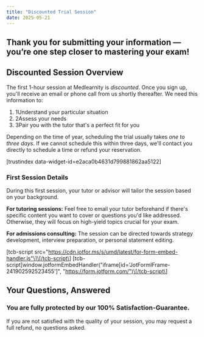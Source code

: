 ```yaml
---
title: "Discounted Trial Session"
date: 2025-05-21
---
```


## Thank you for submitting your information — you’re one step closer to mastering your exam!

## Discounted Session Overview

The first 1-hour session at Medlearnity is _discounted_. Once you sign up, you'll receive an email or phone call from us shortly thereafter. We need this information to:

1. 1Understand your particular situation
2. 2Assess your needs
3. 3Pair you with the tutor that's a perfect fit for you

Depending on the time of year, scheduling the trial usually takes _one to three days_. If we cannot schedule this within three days, we'll contact you directly to schedule a time or refund your reservation.

\[trustindex data-widget-id=e2aca0b4631d799881862aa5122\]

### First Session Details

During this first session, your tutor or advisor will tailor the session based on your background.

**For tutoring sessions:** Feel free to email your tutor beforehand if there's specific content you want to cover or questions you'd like addressed. Otherwise, they will focus on high-yield topics crucial for your exam.

**For admissions consulting:** The session can be directed towards strategy development, interview preparation, or personal statement editing.

\[tcb-script src="https://cdn.jotfor.ms/s/umd/latest/for-form-embed-handler.js"\]\[/tcb-script\] \[tcb-script\]window.jotformEmbedHandler("iframe\[id='JotFormIFrame-241902592523455'\]", "https://form.jotform.com/")\[/tcb-script\]

## Your Questions, Answered

### You are fully protected by our 100% Satisfaction-Guarantee.

If you are not satisfied with the quality of your session, you may request a full refund, no questions asked.
